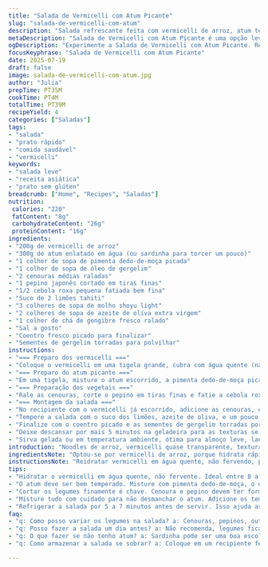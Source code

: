 ```yaml
---
title: "Salada de Vermicelli com Atum Picante"
slug: "salada-de-vermicelli-com-atum"
description: "Salada refrescante feita com vermicelli de arroz, atum temperado com especiarias, legumes crocantes e molho leve cítrico. Pronta em menos de 40 minutos, leve e sem glúten, sem lactose, sem nozes. Serve entre 4 a 6 pessoas numa vibe prática e nutritiva. A combinação do atum com pimenta e o toque ácido do molho traz uma pegada oriental, unindo textura de noodles e crocância dos vegetais frescos. Pode ser consumida fria, ideal para dias quentes ou como acompanhamento de refeições rápidas."
metaDescription: "Salada de Vermicelli com Atum Picante é uma opção leve e saudável, ideal para dias quentes. Pronto em menos de 40 minutos."
ogDescription: "Experimente a Salada de Vermicelli com Atum Picante. Refrescante e nutritiva, perfeita para refeições rápidas e práticas."
focusKeyphrase: "Salada de Vermicelli com Atum Picante"
date: 2025-07-19
draft: false
image: salada-de-vermicelli-com-atum.jpg
author: "Julia"
prepTime: PT35M
cookTime: PT4M
totalTime: PT39M
recipeYield: 4
categories: ["Saladas"]
tags:
- "salada"
- "prato rápido"
- "comida saudável"
- "vermicelli"
keywords:
- "salada leve"
- "receita asiática"
- "prato sem glúten"
breadcrumb: ["Home", "Recipes", "Saladas"]
nutrition: 
 calories: "220"
 fatContent: "8g"
 carbohydrateContent: "26g"
 proteinContent: "16g"
ingredients:
- "200g de vermicelli de arroz"
- "300g de atum enlatado em água (ou sardinha para torcer um pouco)"
- "1 colher de sopa de pimenta dedo-de-moça picada"
- "1 colher de sopa de óleo de gergelim"
- "2 cenouras médias raladas"
- "1 pepino japonês cortado em tiras finas"
- "1/2 cebola roxa pequena fatiada bem fina"
- "Suco de 2 limões tahiti"
- "3 colheres de sopa de molho shoyu light"
- "2 colheres de sopa de azeite de oliva extra virgem"
- "1 colher de chá de gengibre fresco ralado"
- "Sal a gosto"
- "Coentro fresco picado para finalizar"
- "Sementes de gergelim torradas para polvilhar"
instructions:
- "=== Preparo dos vermicelli ==="
- "Coloque o vermicelli em uma tigela grande, cubra com água quente (não fervente) e deixe hidratar por 8 a 10 minutos até amolecer. Escorra bem e reserve, solto para não grudar."
- "=== Preparo do atum picante ==="
- "Em uma tigela, misture o atum escorrido, a pimenta dedo-de-moça picada, o óleo de gergelim, gengibre ralado e o molho shoyu. Misture bem para perfumar o peixe. Reserve para os sabores se incorporarem enquanto o macarrão hidrata."
- "=== Preparação dos vegetais ==="
- "Rale as cenouras, corte o pepino em tiras finas e fatie a cebola roxa em lâminas bem finas para não amargar muito."
- "=== Montagem da salada ==="
- "No recipiente com o vermicelli já escorrido, adicione as cenouras, o pepino, a cebola e o atum temperado com especiarias. Misture cuidadosamente para não desmanchar o peixe."
- "Tempere a salada com o suco dos limões, azeite de oliva, e um pouco de sal. Misture rapidamente, experimente e ajuste o tempero se necessário."
- "Finalize com o coentro picado e as sementes de gergelim torradas por cima para dar um toque crocante e fresco."
- "Deixe descansar por mais 5 minutos na geladeira para as texturas se assentarem antes de servir."
- "Sirva gelada ou em temperatura ambiente, ótima para almoço leve, lanche ou jantar prático."
introduction: "Noodles de arroz, vermicelli quase transparente, textura delicada. Atum, proteína que agrada a muitos, leve. Pimenta dedo-de-moça não para brincadeira, traz aquela picância que dá vida. O mix de cenoura, pepino e cebola roxa quebra o doce, dando crocância, frescor, algo mais direto, simples de achatar e mexer rápido. Bem oriental, mas com toque brasileiro na acidez do limão tahiti. Óleo de gergelim para perfumar com aroma de nozes, mas sem usar nozes. O molho shoyu com gengibre ajuda a dar um punch picante e ácido. Vale deixar gelar. Ideal para dias quentes, quando não se quer ficar na cozinha, só montar e pronto. Serve de acompanhamento ou prato principal, rápido, direto e sem enrolação. Não tem lactose nem glúten. Saudável. Dá para adicionar mais coentro ou manjericão se preferir aroma verde e inusitado. Serve até 6 pessoas sem aperto, ótimo para reunião leve. E o melhor, brinca com ingredientes conhecidos, mas sai do óbvio com a pimenta e a crocância dos legumes crus. Um lance diferente para quem gosta de comida prática, rápida e que vai bem com cerveja gelada ou até aquele suco cítrico."
ingredientsNote: "Optou-se por vermicelli de arroz, porque hidrata rápido e não pesa na digestão. O atum em lata garante praticidade, fácil de encontrar, substitui bem proteínas frescas, sem muito trabalho. Sardinha em lata vira variação interessante, mais sabor intenso. A pimenta dedo-de-moça tira do lugar comum e tem aroma mais fresco que pimentas secas. O óleo de gergelim dá charme oriental que casa bem com limão tahiti, que é mais comum aqui no Brasil e mais ácido que limões asiáticos; combina muito porque realça o frescor. Cenoura e pepino dão volume, crocância, cor e água, fundamental para a leveza. Cebola roxa usada crua, com moderação para não amargar. O coentro opcional, mas confere perfume típico. Pode trocar pelo manjericão para quem não curte coentro. Molho shoyu leva sal, e ajuda a montar o sabor asiático, pode escolher versão light pra controlar sódio. Gengibre fresco é chave para o frescor picante, ralado na hora. Salamos levemente porque o shoyu já tem sal. Sementes de gergelim torradas criam crocância no final e aroma. Versão integral do macarrão pode ser adotada, mas demora mais para hidratar e textura muda."
instructionsNote: "Reidratar vermicelli em água quente, não fervendo, para evitar desmanchar. Tempo reduzido para 8-10 minutos, contra 12 original, para manter textura. Escorrer muito bem, não deixar água acumulada. Atum temperado com pimenta, gengibre e óleo de gergelim deve marinar enquanto o macarrão hidrata para absorver sabor. Cortar legumes fininhos, misturar só na hora, para crocância boa. Usar limão tahiti espremido fresco e azeite para temperar, misturar rapidinho para distribuir bem. Não deixar horas para não murchar demais os legumes. Coentro para finalizar para preservar aroma vibrante. Sementes de gergelim tostadas na frigideira seca, mexer rápido para não queimar. Depois de misturado tudo, refrigerar de 5 a 7 minutos para esfriar e harmonizar, não mais que isso para evitar perda da crocância dos vegetais. Servir em porções amplas, fácil de dividir, combinação de cores e texturas evidente. Rápido, essencial para quem vive na correria. Ideal para público que evita glúten, lactose e alergênicos como nozes, tudo contemplado. Ajustar picância conforme gosto, trocar a pimenta dedo-de-moça por outra mais suave ou até pimenta calabresa para outra vibe. Misturar com cuidado para não esfarelar o atum, já que é delicado."
tips:
- "Hidratar o vermicelli em água quente, não fervente. Ideal entre 8 a 10 minutos. Se deixar mais tempo, fica muito mole. Escorra bem para evitar que grude. Isso é fundamental. Textura importa."
- "O atum deve ser bem temperado. Misture com pimenta dedo-de-moça, o óleo de gergelim, e o gengibre. Deixe marinar enquanto o vermicelli hidrata. Essa mistura absorve os sabores. Não pule essa parte."
- "Cortar os legumes finamente é chave. Cenoura e pepino devem ter formato crocante. Cebola roxa em lâminas finas, mas não exagera para não amargar. Isso traz frescor. E volume no prato."
- "Misture tudo com cuidado para não desmanchar o atum. Adicione os temperos rapidamente. Azeite de oliva e suco de limão devem ser frescos. Se demorar muito, os legumes perdem a crocância. Prefira servir na hora."
- "Refrigerar a salada por 5 a 7 minutos antes de servir. Isso ajuda as texturas a se assentarem. Não deixe muito tempo na geladeira. Evitar que fique aguada. Respeitar a crocância é essencial."
faq:
- "q: Como posso variar os legumes na salada? a: Cenouras, pepinos, outras opções são pimentões, abobrinha. O importante é manter a crocância."
- "q: Posso fazer a salada um dia antes? a: Não recomenda, legumes ficam murchos. A salada perde frescor. Melhor misturar tudo na hora."
- "q: O que fazer se não tenho atum? a: Sardinha pode ser uma boa escolha. Ou usar peito de frango cozido desfiado."
- "q: Como armazenar a salada se sobrar? a: Coloque em um recipiente fechado. Guarde na geladeira, mas consuma em um dia. Legumes ficam murchos depois."

---
```

